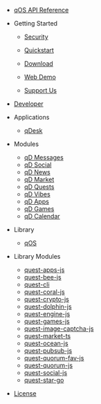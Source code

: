 - [qOS API Reference](api.md)

- Getting Started

  - [Security](security.md)

  - [Quickstart](quickstart.md)

  - [Download](download.md)

  - [Web Demo](web-demo.md)

  - [Support Us](support-us.md)

- [Developer](development.md)

- Applications

  - [qDesk](qDesk.md)

- Modules

    - [qD Messages](qd-messages-ts.md)
    - [qD Social](qd-social-ts.md)
    - [qD News](qd-news-ts.md)
    - [qD Market](qd-market-ts.md)
    - [qD Quests](qd-quest-ts.md)
    - [qD Vibes](qd-vibes-ts.md)
    - [qD Apps](qd-apps-ts.md)
    - [qD Games](qd-games-ts.md)
    - [qD Calendar](qd-calendar-ts.md)

- Library
  - [qOS](quest-os-js.md)

- Library Modules

  + [quest-apps-js](quest-apps-js)
  + [quest-bee-js](quest-bee-js)
  + [quest-cli](quest-cli)
  + [quest-coral-js](quest-coral-js)
  + [quest-crypto-js](quest-crypto-js)
  + [quest-dolphin-js](quest-dolphin-js)
  + [quest-engine-js](quest-engine-js)
  + [quest-games-js](quest-games-js)
  + [quest-image-captcha-js](quest-image-captcha-js)
  + [quest-market-ts](quest-market-ts)
  + [quest-ocean-js](quest-ocean-js)
  + [quest-pubsub-js](quest-pubsub-js)
  + [quest-quorum-fav-js](quest-quorum-fav-js)
  + [quest-quorum-js](quest-quorum-js)
  + [quest-social-js](quest-social-js)
  + [quest-star-go](quest-star-go)
 - [License](license.md)